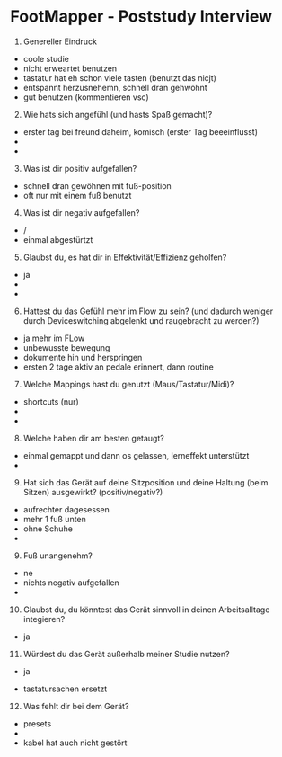 # FootMapper - Poststudy Interview
01. Genereller Eindruck
- coole studie
- nicht erweartet benutzen 
- tastatur hat eh schon viele tasten (benutzt das nicjt)
- entspannt herzusnehemn, schnell dran gehwöhnt
- gut benutzen (kommentieren vsc)

02. Wie hats sich angefühl (und hasts Spaß gemacht)?
- erster tag bei freund daheim, komisch (erster Tag beeeinflusst)
- 
- 

03. Was ist dir positiv aufgefallen?
- schnell dran gewöhnen mit fuß-position 
- oft nur mit einem fuß benutzt

04. Was ist dir negativ aufgefallen?
- /
- einmal abgestürtzt

05. Glaubst du, es hat dir in Effektivität/Effizienz geholfen? 
- ja
-
- 

06. Hattest du das Gefühl mehr im Flow zu sein? (und dadurch weniger durch Deviceswitching abgelenkt und raugebracht zu werden?)
- ja mehr im FLow
- unbewusste bewegung
- dokumente hin und herspringen 
- ersten 2 tage aktiv an pedale erinnert, dann routine

07. Welche Mappings hast du genutzt (Maus/Tastatur/Midi)?
- shortcuts (nur)
- 
- 

08. Welche haben dir am besten getaugt?
- einmal gemappt und dann os gelassen, lerneffekt unterstützt
- 

09. Hat sich das Gerät auf deine Sitzposition und deine Haltung (beim Sitzen) ausgewirkt? (positiv/negativ?)
- aufrechter dagesessen
- mehr 1 fuß unten 
- ohne Schuhe
- 

09. Fuß unangenehm?
- ne
- nichts negativ aufgefallen 
- 

10. Glaubst du, du könntest das Gerät sinnvoll in deinen Arbeitsalltage integieren?
- ja

11. Würdest du das Gerät außerhalb meiner Studie nutzen? 
- ja

- tastatursachen ersetzt

12. Was fehlt dir bei dem Gerät?
- presets 
- 
- kabel hat auch nicht gestört


